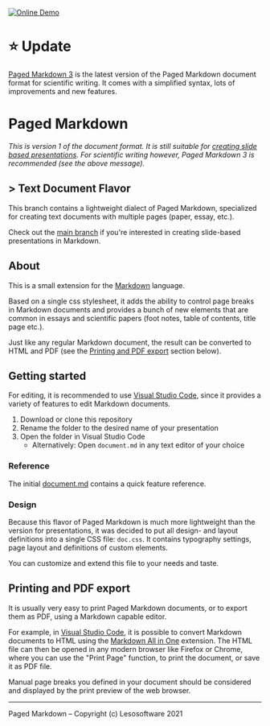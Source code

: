 [![Online Demo](https://img.shields.io/static/v1?label=Demo&message=View%20in%20Browser&color=blueviolet)](https://lesosoftware.com/paged-markdown-doc-demo.pdf)

# ⭐️ Update

[Paged Markdown 3](https://github.com/leso-kn/paged-markdown-3) is the latest version of the Paged Markdown document format for scientific writing. It comes with a simplified syntax, lots of improvements and new features.

# Paged Markdown

_This is version 1 of the document format. It is still suitable for [creating slide based presentations](https://github.com/leso-kn/paged-markdown). For scientific writing however, Paged Markdown 3 is recommended (see the above message)._

## \> Text Document Flavor

This branch contains a lightweight dialect of Paged Markdown, specialized for creating text documents with multiple pages (paper, essay, etc.).

Check out the [main branch](https://github.com/leso-kn/paged-markdown) if you're interested in creating slide-based presentations in Markdown.

## About

This is a small extension for the [Markdown](https://daringfireball.net/projects/markdown/) language.

Based on a single css stylesheet, it adds the ability to control page breaks in Markdown documents and provides a bunch of new elements that are common in essays and scientific papers (foot notes, table of contents, title page etc.).

Just like any regular Markdown document, the result can be converted to HTML and PDF (see the [Printing and PDF export](#printing-and-pdf-export) section below).

## Getting started

For editing, it is recommended to use [Visual Studio Code](https://code.visualstudio.com/), since it provides a variety of features to edit Markdown documents.

1. Download or clone this repository
2. Rename the folder to the desired name of your presentation
3. Open the folder in Visual Studio Code
   * Alternatively: Open `document.md` in any text editor of your choice

### Reference

The initial [document.md](document.md) contains a quick feature reference.

### Design

Because this flavor of Paged Markdown is much more lightweight than the version for presentations, it was decided to put all design- and layout definitions into a single CSS file: `doc.css`. It contains typography settings, page layout and definitions of custom elements.

You can customize and extend this file to your needs and taste.

## Printing and PDF export

It is usually very easy to print Paged Markdown documents, or to export them as PDF, using a Markdown capable editor.

For example, in [Visual Studio Code](https://code.visualstudio.com/), it is possible to convert Markdown documents to HTML using the [Markdown All in One](https://marketplace.visualstudio.com/items?itemName=yzhang.markdown-all-in-one) extension. The HTML file can then be opened in any modern browser like Firefox or Chrome, where you can use the "Print Page" function, to print the document, or save it as PDF file.

Manual page breaks you defined in your document should be considered and displayed by the print preview of the web browser.

---

Paged Markdown – Copyright (c) Lesosoftware 2021
